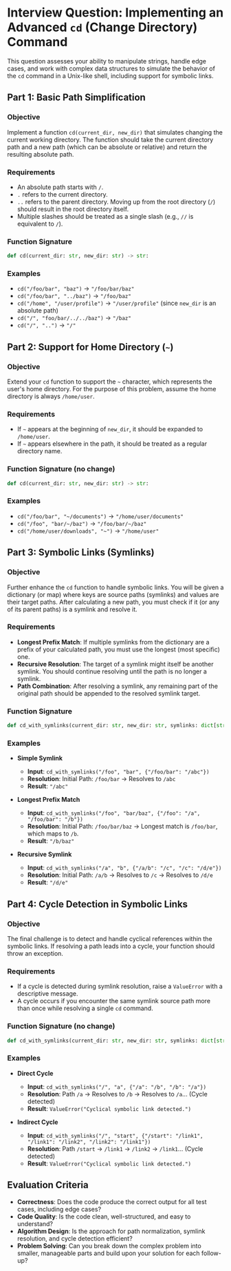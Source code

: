 # Interview Question: Implementing an Advanced `cd` (Change Directory) Command

This question assesses your ability to manipulate strings, handle edge cases, and work with complex data structures to simulate the behavior of the `cd` command in a Unix-like shell, including support for symbolic links.

## Part 1: Basic Path Simplification

### Objective

Implement a function `cd(current_dir, new_dir)` that simulates changing the current working directory. The function should take the current directory path and a new path (which can be absolute or relative) and return the resulting absolute path.

### Requirements

- An absolute path starts with `/`.
- `.` refers to the current directory.
- `..` refers to the parent directory. Moving up from the root directory (`/`) should result in the root directory itself.
- Multiple slashes should be treated as a single slash (e.g., `//` is equivalent to `/`).

### Function Signature

```python
def cd(current_dir: str, new_dir: str) -> str:
```

### Examples

- `cd("/foo/bar", "baz")` → `"/foo/bar/baz"`
- `cd("/foo/bar", "../baz")` → `"/foo/baz"`
- `cd("/home", "/user/profile")` → `"/user/profile"` (since `new_dir` is an absolute path)
- `cd("/", "foo/bar/../../baz")` → `"/baz"`
- `cd("/", "..")` → `"/"`

## Part 2: Support for Home Directory (`~`)

### Objective

Extend your `cd` function to support the `~` character, which represents the user's home directory. For the purpose of this problem, assume the home directory is always `/home/user`.

### Requirements

- If `~` appears at the beginning of `new_dir`, it should be expanded to `/home/user`.
- If `~` appears elsewhere in the path, it should be treated as a regular directory name.

### Function Signature (no change)

```python
def cd(current_dir: str, new_dir: str) -> str:
```

### Examples

- `cd("/foo/bar", "~/documents")` → `"/home/user/documents"`
- `cd("/foo", "bar/~/baz")` → `"/foo/bar/~/baz"`
- `cd("/home/user/downloads", "~")` → `"/home/user"`

## Part 3: Symbolic Links (Symlinks)

### Objective

Further enhance the `cd` function to handle symbolic links. You will be given a dictionary (or map) where keys are source paths (symlinks) and values are their target paths. After calculating a new path, you must check if it (or any of its parent paths) is a symlink and resolve it.

### Requirements

- **Longest Prefix Match**: If multiple symlinks from the dictionary are a prefix of your calculated path, you must use the longest (most specific) one.
- **Recursive Resolution**: The target of a symlink might itself be another symlink. You should continue resolving until the path is no longer a symlink.
- **Path Combination**: After resolving a symlink, any remaining part of the original path should be appended to the resolved symlink target.

### Function Signature

```python
def cd_with_symlinks(current_dir: str, new_dir: str, symlinks: dict[str, str]) -> str:
```

### Examples

- **Simple Symlink**
  - **Input**: `cd_with_symlinks("/foo", "bar", {"/foo/bar": "/abc"})`
  - **Resolution**: Initial Path: `/foo/bar` -> Resolves to `/abc`
  - **Result**: `"/abc"`

- **Longest Prefix Match**
  - **Input**: `cd_with_symlinks("/foo", "bar/baz", {"/foo": "/a", "/foo/bar": "/b"})`
  - **Resolution**: Initial Path: `/foo/bar/baz` -> Longest match is `/foo/bar`, which maps to `/b`.
  - **Result**: `"/b/baz"`

- **Recursive Symlink**
  - **Input**: `cd_with_symlinks("/a", "b", {"/a/b": "/c", "/c": "/d/e"})`
  - **Resolution**: Initial Path: `/a/b` -> Resolves to `/c` -> Resolves to `/d/e`
  - **Result**: `"/d/e"`

## Part 4: Cycle Detection in Symbolic Links

### Objective

The final challenge is to detect and handle cyclical references within the symbolic links. If resolving a path leads into a cycle, your function should throw an exception.

### Requirements

- If a cycle is detected during symlink resolution, raise a `ValueError` with a descriptive message.
- A cycle occurs if you encounter the same symlink source path more than once while resolving a single `cd` command.

### Function Signature (no change)

```python
def cd_with_symlinks(current_dir: str, new_dir: str, symlinks: dict[str, str]) -> str:
```

### Examples

- **Direct Cycle**
  - **Input**: `cd_with_symlinks("/", "a", {"/a": "/b", "/b": "/a"})`
  - **Resolution**: Path `/a` -> Resolves to `/b` -> Resolves to `/a`... (Cycle detected)
  - **Result**: `ValueError("Cyclical symbolic link detected.")`

- **Indirect Cycle**
  - **Input**: `cd_with_symlinks("/", "start", {"/start": "/link1", "/link1": "/link2", "/link2": "/link1"})`
  - **Resolution**: Path `/start` -> `/link1` -> `/link2` -> `/link1`... (Cycle detected)
  - **Result**: `ValueError("Cyclical symbolic link detected.")`

## Evaluation Criteria

- **Correctness**: Does the code produce the correct output for all test cases, including edge cases?
- **Code Quality**: Is the code clean, well-structured, and easy to understand?
- **Algorithm Design**: Is the approach for path normalization, symlink resolution, and cycle detection efficient?
- **Problem Solving**: Can you break down the complex problem into smaller, manageable parts and build upon your solution for each follow-up?